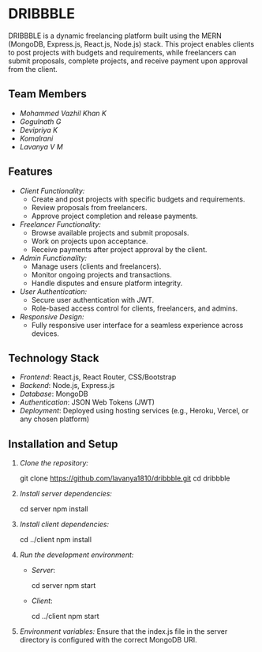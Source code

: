 # DRIBBBLE

DRIBBBLE is a dynamic freelancing platform built using the MERN (MongoDB, Express.js, React.js, Node.js) stack. This project enables clients to post projects with budgets and requirements, while freelancers can submit proposals, complete projects, and receive payment upon approval from the client.

## Team Members

- *Mohammed Vazhil Khan K*
- *Gogulnath G*
- *Devipriya K*
- *Komalrani*
- *Lavanya V M*

  
## Features

- *Client Functionality:*
  - Create and post projects with specific budgets and requirements.
  - Review proposals from freelancers.
  - Approve project completion and release payments.
- *Freelancer Functionality:*
  - Browse available projects and submit proposals.
  - Work on projects upon acceptance.
  - Receive payments after project approval by the client.
- *Admin Functionality:*
  - Manage users (clients and freelancers).
  - Monitor ongoing projects and transactions.
  - Handle disputes and ensure platform integrity.
- *User Authentication:*
  - Secure user authentication with JWT.
  - Role-based access control for clients, freelancers, and admins.
- *Responsive Design:*
  - Fully responsive user interface for a seamless experience across devices.

## Technology Stack

- *Frontend*: React.js, React Router, CSS/Bootstrap
- *Backend*: Node.js, Express.js
- *Database*: MongoDB
- *Authentication*: JSON Web Tokens (JWT)
- *Deployment*: Deployed using hosting services (e.g., Heroku, Vercel, or any chosen platform)

## Installation and Setup

1. *Clone the repository:*
   
   git clone https://github.com/lavanya1810/dribbble.git
   cd dribbble
   

2. *Install server dependencies:*
   
   cd server
   npm install
   

3. *Install client dependencies:*
   
   cd ../client
   npm install
   

4. *Run the development environment:*
   - *Server*:
     
     cd server
     npm start
     
   - *Client*:
     
     cd ../client
     npm start
     

5. *Environment variables:*
   Ensure that the index.js file in the server directory is configured with the correct MongoDB URI.


